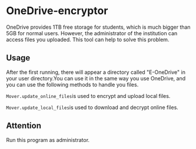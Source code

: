 # OneDrive-encryptor
OneDrive provides 1TB free storage for students, which is much bigger than 5GB for normal users. However, the administrator of the institution can access files you uploaded. This tool can help to solve this problem.
## Usage
After the first running, there will appear a directory called "E-OneDrive" in your user directory.You can use it in the same way you use OneDrive, and you can use the following methods to handle you files.

```Mover.update_online_files```is used to encrypt and upload local files.

```Mover.update_local_files```is used to download and decrypt online files.
## Attention
Run this program as administrator.
